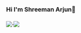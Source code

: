 ### Hi I'm Shreeman Arjun👋


<a href="https://github.com/anuraghazra/github-readme-stats">
  <img align="middle" src="https://github-readme-stats.vercel.app/api?username=shreemanarjun&show_icons=true&theme=radical" />
</a>


<a href="https://github.com/anuraghazra/convoychat">
  <img align="middle" src="https://github-readme-stats.vercel.app/api/top-langs/?username=shreemanarjun&langs_count=8&hide=javascript,html,css,c,swift,php,cmake,objective-c)" />
</a>



<!--
**Shreemanarjun/Shreemanarjun** is a ✨ _special_ ✨ repository because its `README.md` (this file) appears on your GitHub profile.

Here are some ideas to get you started:

- 🔭 I’m currently working on ...
- 🌱 I’m currently learning ...
- 👯 I’m looking to collaborate on ...
- 🤔 I’m looking for help with ...
- 💬 Ask me about ...
- 📫 How to reach me: ...
- 😄 Pronouns: ...
- ⚡ Fun fact: ...
-->
